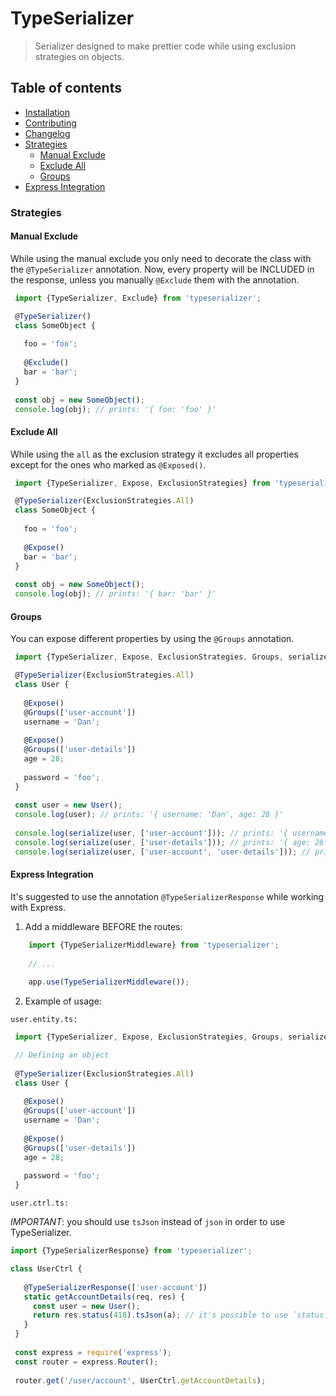 # TypeSerializer

> Serializer designed to make prettier code while using exclusion strategies on objects.

## Table of contents

 - [Installation](#installation)
 - [Contributing](#contributing)
 - [Changelog](CHANGELOG.md)
 - [Strategies](#strategies)
    - [Manual Exclude](#manual-exclude)
    - [Exclude All](#exclude-all)
    - [Groups](#groups)
 - [Express Integration](#express-integration)
 
### Strategies

#### Manual Exclude
 
 While using the manual exclude you only need to decorate the class with the `@TypeSerializer` annotation.
 Now, every property will be INCLUDED in the response, unless you manually `@Exclude` them with the annotation.
 
 
```typescript
 import {TypeSerializer, Exclude} from 'typeserializer';

 @TypeSerializer()
 class SomeObject {
 
   foo = 'foo';
   
   @Exclude()
   bar = 'bar';
 }
 
 const obj = new SomeObject();
 console.log(obj); // prints: '{ foo: 'foo' }'
````

#### Exclude All
 
 While using the `all` as the exclusion strategy it excludes all properties except for the ones who marked as `@Exposed()`.
 
```typescript
 import {TypeSerializer, Expose, ExclusionStrategies} from 'typeserializer';

 @TypeSerializer(ExclusionStrategies.All)
 class SomeObject {
 
   foo = 'foo';
   
   @Expose()
   bar = 'bar';
 }
 
 const obj = new SomeObject();
 console.log(obj); // prints: '{ bar: 'bar' }'
````

#### Groups
 
 You can expose different properties by using the `@Groups` annotation.
 
```typescript
 import {TypeSerializer, Expose, ExclusionStrategies, Groups, serialize} from 'typeserializer';

 @TypeSerializer(ExclusionStrategies.All)
 class User {
 
   @Expose()
   @Groups(['user-account'])
   username = 'Dan';
 
   @Expose()
   @Groups(['user-details'])
   age = 28;
 
   password = 'foo';
 }
 
 const user = new User();
 console.log(user); // prints: '{ username: 'Dan', age: 28 }'
 
 console.log(serialize(user, ['user-account'])); // prints: '{ username: 'Dan' }'
 console.log(serialize(user, ['user-details'])); // prints: '{ age: 28 }'
 console.log(serialize(user, ['user-account', 'user-details'])); // prints: '{ username: 'Dan', age: 28 }'
````

#### Express Integration
 
It's suggested to use the annotation `@TypeSerializerResponse` while working with Express.
 
 1. Add a middleware BEFORE the routes:
 
```typescript
    import {TypeSerializerMiddleware} from 'typeserializer';
    
    // ... 
    
    app.use(TypeSerializerMiddleware());
```

 2. Example of usage:
 
`user.entity.ts:`

```typescript
 import {TypeSerializer, Expose, ExclusionStrategies, Groups, serialize} from 'typeserializer';

 // Defining an object
 
 @TypeSerializer(ExclusionStrategies.All)
 class User {
 
   @Expose()
   @Groups(['user-account'])
   username = 'Dan';
 
   @Expose()
   @Groups(['user-details'])
   age = 28;
 
   password = 'foo';
 }
```


`user.ctrl.ts:`

*IMPORTANT*: you should use `tsJson` instead of `json` in order to use TypeSerializer.
 
```typescript
import {TypeSerializerResponse} from 'typeserializer';

class UserCtrl {
 
   @TypeSerializerResponse(['user-account'])
   static getAccountDetails(req, res) {
     const user = new User();
     return res.status(418).tsJson(a); // it's possible to use `status` or other methods  that was used in combination with `json` before.
   }
 }
 
 const express = require('express');
 const router = express.Router();
 
 router.get('/user/account', UserCtrl.getAccountDetails);
```
